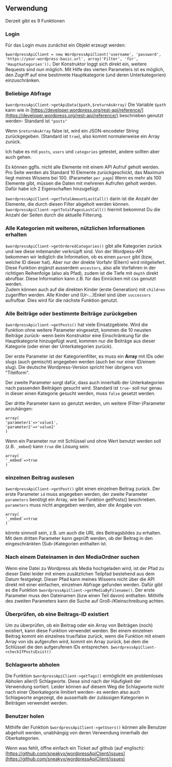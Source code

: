 ## Verwendung

Derzeit gibt es 9 Funktionen

### Login
Für das Login muss zunächst ein Objekt erzeugt werden:

`$wordpressApiClient = new WordpressApiClient('username', 'password', 'https://your-wordpress-basic.url', array('Filter', 'für', 'Hauptkategorien'));`
Der Konstruktor loggt sich direkt ein, weitere Requests sind nun möglich. Mit Hilfe des vierten Parameters ist es möglich, den Zugriff auf eine bestimmte Hauptkategorie (und deren Unterkategorien) einzuschränken.

### Beliebige Abfrage
`$wordpressApiClient->getApiData($path,$returnAsArray)`
Die Variable `$path` kann wie in [https://developer.wordpress.org/rest-api/reference/](https://developer.wordpress.org/rest-api/reference/) beschrieben genutzt werden- Standard ist `"posts"`

Wenn `$returnAsArray` false ist, wird ein JSON-encodeter String zurückgegeben. (Standard ist `true`), also kommt normalerweise ein Array zurück.

Ich habe es mit `posts`, `users` und `categories` getestet, andere sollten aber auch gehen.

Es können ggfls. nicht alle Elemente mit einem API Aufruf geholt werden. Pro Seite werden als Standard 10 Elemente zurückgeschickt, 
das Maximum liegt meines Wissens bei 100. (Parameter `per_page`)
Wenn es mehr als 100 Elemente gibt, müssen die Daten mit mehreren Aufrufen geholt werden. Dafür habe ich 2 Eigenschaften hinzugefügt.

`$wordpressApiClient->getTotalAmountLastCall()` darin ist die Anzahl der Elemente, die durch diesen Filter abgeholt werden können.
`$wordpressApiClient->getTotalPagesLastCall()` hiermit bekommst Du die Anzahl der Seiten durch die aktuelle Filterung.

### Alle Kategorien mit weiteren, nützlichen Informationen erhalten

`$wordpressApiClient->getOrderedCategories()` gibt alle Kategorien zurück und iwe diese miteinander verknüpft sind. 
Von der Wordpess-API bekommen wir lediglich die Information, ob es einen `parent` gibt (bzw, welche ID dieser hat). Aber nur der direkte Vorfahr (Eltern) wird mitgeliefert.
Diese Funktion ergänzt ausserdem `ancestors`, also alle Vorfahren in der richtigen Reihenfolge (also als Pfad), zudem ist die Tiefe mit `depth` direkt abrufbar. 
Diese Information kann z.B. für das Einrücken mit css genutzt werden.  
Zudem können auch auf die direkten Kinder (erste Generation) mit `children` zugeriffen werden. 
Alle Kinder und (Ur-...)Enkel sind über `successors` aufrufbar. Dies wird für die nächste Funktion genutzt. 

### Alle Beiträge oder bestimmte Beiträge zurückgeben 
`$wordpressApiclient->getPosts()` hat viele Einsatzgebiete.
Wird die Funktion ohne weitere Parameter eingesetzt, kommen die 10 neusten Beiträge zurück- wenn beim Konstruktor eine Einschränkung für die Hauptkategorie hinzugefügt wurd, kommen nur die Beiträge aus dieser Kategorie (oder einer der Unterkategorien zurück).

Der erste Parameter ist der Kategorienfilter, es muss ein **Array** mit IDs oder slugs (auch gemischt) angegeben werden (auch bei nur einer ID/einem slug).
Die deutsche Wordpress-Version spricht hier übrigens von "Titelform".

Der zweite Parameter sorgt dafür, dass auch innerhalb der Unterkategorien nach passenden Beiträgen gesucht wird. 
Standard ist `true`- soll nur genau in dieser einen Kategorie gesucht werden, muss `false` gesetzt werden. 

Der dritte Parameter kann so genutzt werden, um weitere (Filter-)Parameter anzuhängen:
```
array(
'parameter1'=>'value1',
'parameter2'=>'value2'
)
```

Wenn ein Parameter nur mit Schlüssel und ohne Wert benutzt werden soll (z.B. `_embed`) kann `true` die Lösung sein:
```
array(
'_embed`=>true
)
``` 


### einzelnen Beitrag auslesen
`$wordpressApiClient->getPost()` gibt einen einzelnen Beitrag zurück.
Der erste Parameter `id` muss angegeben werden, der zweite Parameter `parameters` benötigt ein Array, wie bei Funktion getPosts() beschrieben.
`parameters` muss nicht angegeben werden, aber die Angabe von 
```
array(
'_embed`=>true
)
``` 
könnte sinnvoll sein, z.B. um auch die URL des Beitragsbildes zu erhalten. 
Mit dem dritten Parameter kann geprüft werden, ob der Beitrag in den eingeschränkten (Sub-)Kategorien enthalten ist. 

### Nach einem Dateinamen in den MediaOrdner suchen
Wenn eine Datei zu Wordpress als Media hochgeladen wird, ist der Pfad zu dieser Datei leider mit einem zusätzlichen Teilpfad bestehend aus dem Datum festgelegt.
Dieser Pfad kann meines Wissens nicht über die API direkt mit einer einfachen, einzelnen Abfrage gefunden werden.
Dafür gibt es die Funktion `$wordpressApiClient->getMediaByFilename()`.
Der erste Parameter muss den Dateinamen (bzw einen Teil davon) enthalten.
Mithilfe des zweiten Parameters kann die Suche auf Groß-/Kleinschreibung achten.

### Überprüfen, ob eine Beitrags-ID existiert
Um zu überprüfen, ob ein Beitrag oder ein Array von Beiträgen (noch) existiert, kann diese Funktion verwendet werden. 
Bei einem einzelnen Beitrag kommt ein einzelnes true/false zurück, wenn die Funktion mit einem Array von ids aufgerufen wird, kommt ein Array zurück, bei dem die Schlüssel die 
den aufgerufenen IDs entsprechen.
`$wordpressApiClient->checkIfPostsExist()`

### Schlagworte abholen
Die Funktion `$wordpressApiClient->getTags()` ermöglicht ein problemloses Abholen aller(!) Schlagworte. Diese sind nach der Häufigkeit der Verwendung sortiert.
Leider können auf diesem Weg die Schlagworte nicht nach einer Oberkategorie limitiert werden- es werden also auch Schlagworte angezeigt, 
die ausserhalb der zulässigen Kategorien in Beiträgen verwendet werden. 

### Benutzer holen
Mithilfe der Funktion `$wordpressApiClient->getUsers()` können alle Benutzer abgeholt werden, unabhängig von deren Verwendung innerhalb der Oberkategorien.


Wenn was fehlt, öffne einfach ein Ticket auf github (auf englisch): [https://github.com/sneakyx/wordpressApiClient/issues](https://github.com/sneakyx/wordpressApiClient/issues)
